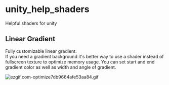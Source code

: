 # unity_help_shaders
Helpful shaders for unity

## Linear Gradient
Fully customizable linear gradient. </br>
If you need a gradient background it's better way to use a shader instead of fullscreen texture to optimize memory usage. 
You can set start and end gradient color as well as width and angle of gradient.

![ezgif.com-optimize7db9664afe53aa84.gif](https://s5.gifyu.com/images/ezgif.com-optimize7db9664afe53aa84.gif)
